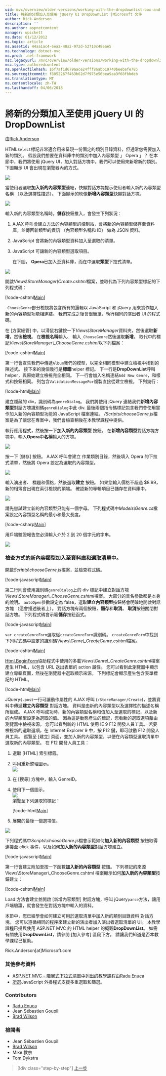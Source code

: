 ```yaml
---
uid: mvc/overview/older-versions/working-with-the-dropdownlist-box-and-jquery/adding-a-new-category-to-the-dropdownlist-using-jquery-ui
title: 將新的分類加入至使用 jQuery UI DropDownList |Microsoft 文件
author: Rick-Anderson
description: ''
ms.author: aspnetcontent
manager: wpickett
ms.date: 01/12/2012
ms.topic: article
ms.assetid: 44aa1ac4-6ea2-48a2-972d-52710c48eae5
ms.technology: dotnet-mvc
ms.prod: .net-framework
msc.legacyurl: /mvc/overview/older-versions/working-with-the-dropdownlist-box-and-jquery/adding-a-new-category-to-the-dropdownlist-using-jquery-ui
msc.type: authoredcontent
ms.openlocfilehash: 16f7af1d679aace24fff86abb19740beebafe785
ms.sourcegitcommit: f8852267f463b62d7f975e56bea9aa3f68fbbdeb
ms.translationtype: MT
ms.contentlocale: zh-TW
ms.lasthandoff: 04/06/2018
---
```

<a name="adding-a-new-category-to-the-dropdownlist-using-jquery-ui"></a>將新的分類加入至使用 jQuery UI 的 DropDownList
====================
由[Rick Anderson](https://github.com/Rick-Anderson)

HTML`Select`標記非常適合用來呈現一份固定的類別目錄資料，但通常您需要加入新的類別。 假設我們想要在資料庫中的類別中加入內容類型 」 Opera 」？ 在本節中，我們將使用 jQuery UI，加入對話方塊中，我們可以使用來新增新的類別。 下圖顯示 UI 會出現在瀏覽器內的方式。

![](adding-a-new-category-to-the-dropdownlist-using-jquery-ui/_static/image1.png)

當使用者選取**加入新的內容類型**連結，快顯對話方塊提示使用者輸入新的內容類型名稱 （以及選擇性描述）。 下面顯示的映像**新增內容類型**快顯對話方塊。

![](adding-a-new-category-to-the-dropdownlist-using-jquery-ui/_static/image2.png)

輸入新的內容類型名稱時，**儲存**按鈕推入，會發生下列狀況：

1. AJAX 呼叫會建立方法的內容類型的控制站，會將新的內容類型儲存至資料庫，並傳回新類型的資訊 （內容類型名稱和 ID） 做為 JSON 資料。
2. JavaScript 會將新的內容類型資料加入至選取的清單。
3. JavaScript 可讓新的內容類型選取項目。

   在下圖， **Opera**已加入至資料庫，而在中選取**類型**下拉式清單。 

![](adding-a-new-category-to-the-dropdownlist-using-jquery-ui/_static/image3.png)

開啟*Views\StoreManager\Create.cshtml*檔案，並取代為下列內容類型標記的下列程式碼：

[!code-cshtml[Main](adding-a-new-category-to-the-dropdownlist-using-jquery-ui/samples/sample1.cshtml)]

`_ChooseGenre`部分檢視將包含所有的邏輯以 JavaScript 和 jQuery 用來實作加入新的內容類型功能相連結。 我們完成之後會很簡單，執行相同的演出者 UI 的程式碼。

在 [方案總管] 中，以滑鼠右鍵按一下*Views\StoreManager*資料夾，然後選取**新增**，然後**檢視**。 在**檢視名稱**輸入、 輸入`_ChooseGenre`然後選取**新增**。 取代中的標記*Views\StoreManager\\_ChooseGenre.cshtml*以下列檔案：

[!code-cshtml[Main](adding-a-new-category-to-the-dropdownlist-using-jquery-ui/samples/sample2.cshtml)]

第一行會宣告我們中傳遞`Album`我們的模型，以完全相同模型中建立檢視中找到的陳述式。 接下來的幾個幾行是**標籤**helper 標記。 下一行是**DropDownList**呼叫 helper，與原始建立檢視完全相同。 下一行會加入名稱連結`Add New Genre`，和樣式和按鈕相同。 列包含`ValidationMessageFor`複製直接從建立檢視。 下列幾行：

[!code-html[Main](adding-a-new-category-to-the-dropdownlist-using-jquery-ui/samples/sample3.html)]

建立隱藏的 div，識別碼為`genreDialog`。 我們將使用 jQuery 連結我們**新增內容類型**對話方塊識別碼`genreDialog`中此 div. 最後兩個指令碼標記包含我們會使用實作加入新的內容類型功能的 JavaScript 檔案連結。 */Scripts/chooseGenre.js*檔案是為了讓您在專案中，我們會檢查稍後在本教學課程中提供。

執行應用程式，然後按一下**加入新的內容類型** 按鈕。 在**新增內容類型**對話方塊方塊中，輸入**Opera**中**名稱**輸入的方塊。

![](adding-a-new-category-to-the-dropdownlist-using-jquery-ui/_static/image4.png)

按一下 [儲存] 按鈕。 AJAX 呼叫會建立 作業類別目錄，然後填入 Opera 的下拉式清單，然後將 Opera 設定為選取的內容類型。

![](adding-a-new-category-to-the-dropdownlist-using-jquery-ui/_static/image5.png)

輸入演出者、 標題和價格，然後選取**建立** 按鈕。 如果您輸入價格不超過 $8.99，新的相簿會出現在索引檢視的頂端。 確認新的專輯項目已儲存在資料庫中。

![](adding-a-new-category-to-the-dropdownlist-using-jquery-ui/_static/image6.png)

請先嘗試建立新的內容類型只能有一個字母。 下列程式碼中*Models\Genre.cs*檔案設定內容類型名稱的最小和最大長度。

[!code-csharp[Main](adding-a-new-category-to-the-dropdownlist-using-jquery-ui/samples/sample4.cs)]

用戶端驗證報告您必須輸入介於 2 到 20 個字元的字串。

![](adding-a-new-category-to-the-dropdownlist-using-jquery-ui/_static/image7.png)

### <a name="examining-how-a-new-genre-is-added-to-the-database-and-the-select-list"></a>檢查方式的新內容類型加入至資料庫和選取清單中。

開啟*Scripts\chooseGenre.js*檔案，並檢查程式碼。

[!code-javascript[Main](adding-a-new-category-to-the-dropdownlist-using-jquery-ui/samples/sample5.js)]

第二行則會使用識別碼`genreDialog`上的 div 標記中建立對話方塊*Views\StoreManager\\_ChooseGenre.cshtml*檔案。 大部分的具名參數都是本身的說明。 `autoOpen`參數設定為 false，選取**建立內容類型**按鈕將會明確地開啟對話方塊 （這會描述後者上）。 對話方塊有兩個按鈕，**儲存**和**取消**。 **取消**按鈕關閉對話方塊。 下列程式碼會示範**儲存**按鈕函式。

[!code-javascript[Main](adding-a-new-category-to-the-dropdownlist-using-jquery-ui/samples/sample6.js)]

`var createGenreForm`選取從`createGenreForm`識別碼。 `createGenreForm`中找到下列程式碼中設定的識別碼*Views\Genre\\_CreateGenre.cshtml*檔案。

[!code-cshtml[Main](adding-a-new-category-to-the-dropdownlist-using-jquery-ui/samples/sample7.cshtml)]

[Html.BeginForm](https://msdn.microsoft.com/library/dd492714.aspx)協助程式中使用的多載*Views\Genre\\_CreateGenre.cshtml*檔案產生 HTML，以包含 URL 送出表單的 action 屬性。 您可以看到此瀏覽器中顯示建立專輯頁面，然後在瀏覽器中選取顯示來源。 下列標記會顯示產生包含表單標記的 HTML。

[!code-html[Main](adding-a-new-category-to-the-dropdownlist-using-jquery-ui/samples/sample8.html)]

JQuery`$.post`一行可讓動作屬性的 AJAX 呼叫 (`/StoreManager/Create`)，並將資料中傳遞**建立內容類型** 對話方塊。 資料是由新的內容類型以及選擇性的描述名稱所組成。 AJAX 呼叫成功時，新的內容類型名稱和值加入至選取的標記，以及新的內容類型設定為選取的值。 因為這是動態產生的標記，您看新的選取選項藉由瀏覽器中檢視來源。 您可以看到新的 HTML 使用 IE 9 F12 開發人員工具。 若要檢視新的選取選項，在 Internet Explorer 9 中，按 F12 鍵，即可啟動 F12 開發人員工具。 巡覽至 [建立] 頁面，並加入新的內容類型，以便在內容類型選取清單中選取新的內容類型。 在 F12 開發人員工具：

1. 選取 [HTML] 索引標籤。
2. 叫用重新整理圖示。  
    ![](adding-a-new-category-to-the-dropdownlist-using-jquery-ui/_static/image8.png)
3. 在 [搜尋] 方塊中，輸入 GenreID。
4. 使用下一個圖示，   
    ![](adding-a-new-category-to-the-dropdownlist-using-jquery-ui/_static/image9.png)  
   瀏覽至下列選取的標記：

    [!code-html[Main](adding-a-new-category-to-the-dropdownlist-using-jquery-ui/samples/sample9.html)]
5. 展開的最後一個選項值。

![](adding-a-new-category-to-the-dropdownlist-using-jquery-ui/_static/image10.png)

下列程式碼中*Scripts\chooseGenre.js*檔會示範如何**加入新的內容類型** 按鈕取得連接至 click 事件，以及如何**加入新的內容類型**對話方塊建立。

[!code-javascript[Main](adding-a-new-category-to-the-dropdownlist-using-jquery-ui/samples/sample10.js)]

第一行會建立附加至按一下函數**加入新的內容類型** 按鈕。 下列標記的來源 Views\StoreManager\\_ChooseGenre.cshtml 檔案顯示如何**加入新的內容類型**按鈕建立：

[!code-cshtml[Main](adding-a-new-category-to-the-dropdownlist-using-jquery-ui/samples/sample11.cshtml)]

Load 方法會建立並開啟 [新增內容類型] 對話方塊，呼叫 jQuery`parse`方法，讓用戶端驗證，就會發生在對話方塊中輸入的資料。

本節中，您已經學會如何建立可用於選取清單中加入新的類別目錄資料 對話方塊。 您可以遵循相同的程序來建立新的演出者加入演出者選取清單的 UI。 本教學課程已授與使用 ASP.NET MVC 的 HTML helper 的概觀**DropDownList**。 如需有關使用**DropDownList**，請參閱 [加入參考] 區段下方。 請讓我們知道是否本教學課程已幫助。

Rick.Anderson[at]Microsoft.com

### <a name="additional-references"></a>其他參考資料

- [ASP.NET MVC – 階層式下拉式清單中列出的教學課程](https://weblogs.asp.net/raduenuca/archive/2011/03/06/asp-net-mvc-cascading-dropdown-lists-tutorial-part-1-defining-the-problem-and-the-context.aspx)由[Radu Enuca](https://weblogs.asp.net/raduenuca/default.aspx)
- [所選](http://harvesthq.github.com/chosen/)JavaScript 外掛程式支援多重選取和篩選。

### <a name="contributors"></a>Contributors

- [Radu Enuca](https://weblogs.asp.net/raduenuca/default.aspx)
- Jean Sébastien Goupil
- [Brad Wilson](http://bradwilson.typepad.com/)

### <a name="reviewers"></a>檢閱者

- Jean Sébastien Goupil
- [Brad Wilson](http://bradwilson.typepad.com/)
- Mike 教宗
- Tom Dykstra

> [!div class="step-by-step"]
> [上一步](examining-how-aspnet-mvc-scaffolds-the-dropdownlist-helper.md)
